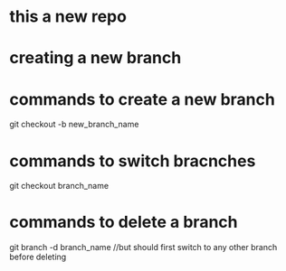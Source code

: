# this a new repo

# creating a new branch

#  commands to create a new branch
git checkout -b new_branch_name

# commands to switch bracnches
git checkout branch_name

# commands to delete a branch
git branch -d branch_name //but should first switch to any other branch before deleting